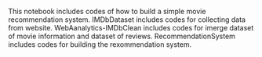 This notebook includes codes of how to build a simple movie recommendation system.
IMDbDataset includes codes for collecting data from website.
WebAanalytics-IMDbClean includes codes for imerge dataset of movie information and dataset of reviews.
RecommendationSystem includes codes for building the rexommendation system.
